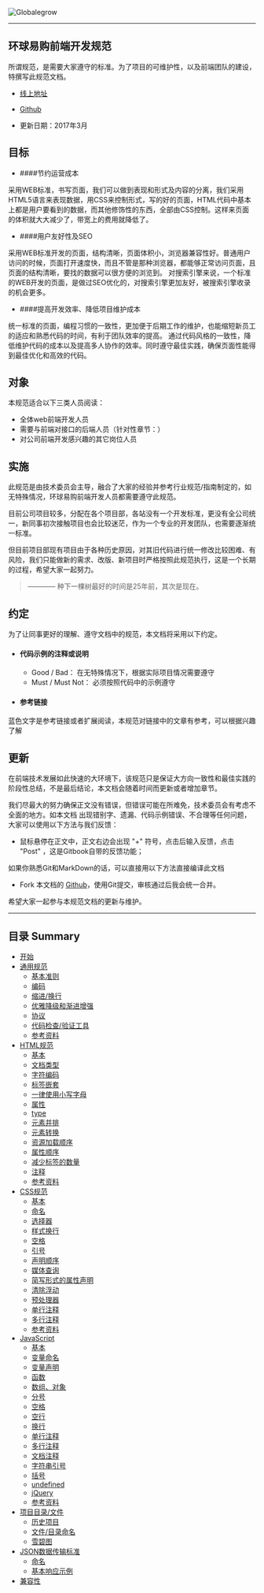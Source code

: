 
![Globalegrow](http://www.globalegrow.com/temp/skin4/dist/images/domeimg/ch/logo.jpg)

---

## 环球易购前端开发规范
所谓规范，是需要大家遵守的标准。为了项目的可维护性，以及前端团队的建设，特撰写此规范文档。
- [线上地址](https://wuuashen.gitbooks.io/globalegrow-web-standard/content/)
* [Github](https://github.com/wuuashen/globalegrow-web-standard)
- 更新日期：2017年3月

## 目标

- ####节约运营成本

采用WEB标准，书写页面，我们可以做到表现和形式及内容的分离，我们采用HTML5语言来表现数据，用CSS来控制形式，写的好的页面，HTML代码中基本上都是用户要看到的数据，而其他修饰性的东西，全部由CSS控制。这样来页面的体积就大大减少了，带宽上的费用就降低了。

- ####用户友好性及SEO

采用WEB标准开发的页面，结构清晰，页面体积小，浏览器兼容性好。普通用户访问的时候，页面打开速度快，而且不管是那种浏览器，都能够正常访问页面，且页面的结构清晰，要找的数据可以很方便的浏览到。
对搜索引擎来说，一个标准的WEB开发的页面，是做过SEO优化的，对搜索引擎更加友好，被搜索引擎收录的机会更多。

- ####提高开发效率、降低项目维护成本

统一标准的页面，编程习惯的一致性，更加便于后期工作的维护，也能缩短新员工的适应和熟悉代码的时间，有利于团队效率的提高。
通过代码风格的一致性，降低维护代码的成本以及提高多人协作的效率。同时遵守最佳实践，确保页面性能得到最佳优化和高效的代码。

## 对象
本规范适合以下三类人员阅读：
- 全体web前端开发人员
- 需要与前端对接口的后端人员（针对性章节：）
- 对公司前端开发感兴趣的其它岗位人员


## 实施
此规范是由技术委员会主导，融合了大家的经验并参考行业规范/指南制定的，如无特殊情况，环球易购前端开发人员都需要遵守此规范。

目前公司项目较多，分配在各个项目部，各站没有一个开发标准，更没有全公司统一，新同事初次接触项目也会比较迷茫，作为一个专业的开发团队，也需要逐渐统一标准。

但目前项目部现有项目由于各种历史原因，对其旧代码进行统一修改比较困难、有风险，我们只能做新的需求、改版、新项目时严格按照此规范执行，这是一个长期的过程，希望大家一起努力。

>———— 种下一棵树最好的时间是25年前，其次是现在。




## 约定
为了让同事更好的理解、遵守文档中的规范，本文档将采用以下约定。

- #### 代码示例的注释或说明

  - Good / Bad： 在无特殊情况下，根据实际项目情况需要遵守  
  - Must / Must Not： 必须按照代码中的示例遵守
  
- #### 参考链接
蓝色文字是参考链接或者扩展阅读，本规范对链接中的文章有参考，可以根据兴趣了解




## 更新
在前端技术发展如此快速的大环境下，该规范只是保证大方向一致性和最佳实践的阶段性总结，不是最后结论，本文档会随着时间而更新或者增加章节。

我们尽最大的努力确保正文没有错误，但错误可能在所难免，技术委员会有考虑不全面的地方。如本文档 出现错别字、遗漏、代码示例错误、不合理等任何问题，大家可以使用以下方法与我们反馈：

* 鼠标悬停在正文中，正文右边会出现 "+" 符号，点击后输入反馈，点击 "Post" ，这是Gitbook自带的反馈功能；

如果你熟悉Git和MarkDown的话，可以直接用以下方法直接编译此文档

* Fork 本文档的 [Github](https://github.com/wuuashen/globalegrow-web-standard)，使用Git提交，审核通过后我会统一合并。

希望大家一起参与本规范文档的更新与维护。


--- 



## 目录 Summary

* [开始](README.md)
* [通用规范](common.md)
  * [基本准则](common.md#基本准则)
  * [编码](common.md#编码)
  * [缩进/换行](common.md#缩进换行)
  * [优雅降级和渐进增强](common.md#优雅降级和渐进增强)
  * [协议](common.md#协议)
  * [代码检查/验证工具](common.md#代码检查验证工具)
  * [参考资料](common.md#参考资料)
* [HTML规范](html.md)
  * [基本](html.md#基本)
  * [文档类型](html.md#文档类型)
  * [字符编码](html.md#字符编码)
  * [标签嵌套](html.md#标签嵌套)
  * [一律使用小写字母](html.md#一律使用小写字母)
  * [属性](html.md#属性)
  * [type](html.md#type)
  * [元素并排](html.md#元素并排)
  * [元素转换](html.md#元素转换)
  * [资源加载顺序](html.md#资源加载顺序)
  * [属性顺序](html.md#属性顺序)
  * [减少标签的数量](html.md#减少标签的数量)
  * [注释](html.md#注释)
  * [参考资料](html.md#参考资料)
* [CSS规范](css.md)
  * [基本](css.md#基本)
  * [命名](css.md#命名)
  * [选择器](css.md#选择器)
  * [样式换行](css.md#样式换行)
  * [空格](css.md#空格)
  * [引号](css.md#引号)
  * [声明顺序](css.md#声明顺序)
  * [媒体查询](css.md#媒体查询)
  * [简写形式的属性声明](css.md#简写形式的属性声明)
  * [清除浮动](css.md#清除浮动)
  * [预处理器](css.md#预处理器)
  * [单行注释](css.md#单行注释)
  * [多行注释](css.md#多行注释)
  * [参考资料](css.md#参考资料)
* [JavaScript](javascript.md)
  * [基本](javascript.md#基本)
  * [变量命名](javascript.md#变量命名)
  * [变量声明](javascript.md#变量声明)
  * [函数](javascript.md#函数)
  * [数组、对象](javascript.md#数组、对象)
  * [分号](javascript.md#分号)
  * [空格](javascript.md#空格)
  * [空行](javascript.md#空行)
  * [换行](javascript.md#换行)
  * [单行注释](javascript.md#单行注释)
  * [多行注释](javascript.md#多行注释)
  * [文档注释](javascript.md#文档注释)
  * [字符串引号](javascript.md#字符串引号)
  * [括号](javascript.md#括号)
  * [undefined](javascript.md#undefined)
  * [jQuery](javascript.md#jQuery)
  * [参考资料](javascript.md#参考资料)
* [项目目录/文件](folder.md)
  * [历史项目](folder.md#历史项目)
  * [文件/目录命名](folder.md#文件目录命名)
  * [雪碧图](folder.md#雪碧图)
* [JSON数据传输标准](json.md)
  * [命名](json.md#命名)
  * [基本响应示例](json.md#基本响应示例)
* [兼容性](compatible.md)

